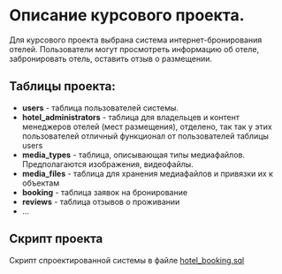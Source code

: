 # Описание курсового проекта.

Для курсового проекта выбрана система интернет-бронирования отелей. Пользователи могут просмотреть информацию об отеле, забронировать отель, оставить отзыв о размещении.

## Таблицы проекта:

- **users** - таблица пользователей системы.
- **hotel_administrators** - таблица для владельцев и контент менеджеров отелей (меcт размещения), отделено, так так у этих пользователей отличный функционал от пользователей таблицы users
- **media_types** - таблица, описывающая типы медиафайлов. Предполагаются изображения, видеофайлы.
- **media_files** - таблица для хранения медиафайлов и привязки их к объектам
- **booking** - таблица заявок на бронирование
- **reviews** - таблица отзывов о проживании
- ...

## Скрипт проекта

Скрипт спроектированной системы в файле [hotel_booking.sql](https://github.com/Roman-R2/MySQL_basic/blob/main/final%20-%20Course%20work/hotel_booking.sql)